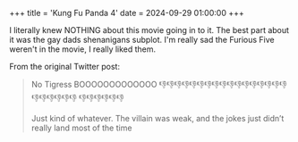 +++
title = 'Kung Fu Panda 4'
date = 2024-09-29 01:00:00
+++

I literally knew NOTHING about this movie going in to it. The best part about it was the gay dads shenanigans subplot. I'm really sad the Furious Five weren't in the movie, I really liked them. 

<!--more-->

From the original Twitter post:

> No Tigress BOOOOOOOOOOOOO 👎👎👎👎👎👎👎👎👎👎👎👎👎👎👎👎👎👎👎👎👎👎👎 👎👎👎👎👎👎
>
> Just kind of whatever. The villain was weak, and the jokes just didn’t really land most of the time